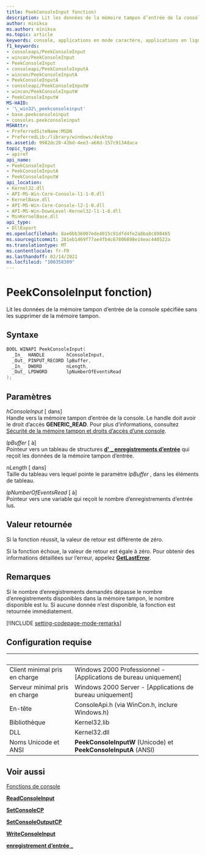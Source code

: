 ```yaml
---
title: PeekConsoleInput fonction)
description: Lit les données de la mémoire tampon d’entrée de la console spécifiée sans les supprimer de la mémoire tampon.
author: miniksa
ms.author: miniksa
ms.topic: article
keywords: console, applications en mode caractère, applications en ligne de commande, applications de terminal, API console
f1_keywords:
- consoleapi/PeekConsoleInput
- wincon/PeekConsoleInput
- PeekConsoleInput
- consoleapi/PeekConsoleInputA
- wincon/PeekConsoleInputA
- PeekConsoleInputA
- consoleapi/PeekConsoleInputW
- wincon/PeekConsoleInputW
- PeekConsoleInputW
MS-HAID:
- '\_win32\_peekconsoleinput'
- base.peekconsoleinput
- consoles.peekconsoleinput
MSHAttr:
- PreferredSiteName:MSDN
- PreferredLib:/library/windows/desktop
ms.assetid: 9982dc20-43bd-4ee3-a68d-157c9134daca
topic_type:
- apiref
api_name:
- PeekConsoleInput
- PeekConsoleInputA
- PeekConsoleInputW
api_location:
- Kernel32.dll
- API-MS-Win-Core-Console-l1-1-0.dll
- KernelBase.dll
- API-MS-Win-Core-Console-l2-1-0.dll
- API-MS-Win-DownLevel-Kernel32-l1-1-0.dll
- MinKernelBase.dll
api_type:
- DllExport
ms.openlocfilehash: 8ae6bb36007ede4015c91dfd4fe2a8ba8c898465
ms.sourcegitcommit: 281eb1469f77ae4fb4c67806898e14eac440522a
ms.translationtype: MT
ms.contentlocale: fr-FR
ms.lasthandoff: 02/14/2021
ms.locfileid: "100358309"
---
```

# <a name="peekconsoleinput-function"></a>PeekConsoleInput fonction)

Lit les données de la mémoire tampon d’entrée de la console spécifiée sans les supprimer de la mémoire tampon.

## <a name="syntax"></a>Syntaxe

```C
BOOL WINAPI PeekConsoleInput(
  _In_  HANDLE        hConsoleInput,
  _Out_ PINPUT_RECORD lpBuffer,
  _In_  DWORD         nLength,
  _Out_ LPDWORD       lpNumberOfEventsRead
);
```

## <a name="parameters"></a>Paramètres

*hConsoleInput* \[ dans\]  
Handle vers la mémoire tampon d’entrée de la console. Le handle doit avoir le droit d’accès **GENERIC\_READ**. Pour plus d’informations, consultez [Sécurité de la mémoire tampon et droits d’accès d’une console](console-buffer-security-and-access-rights.md).

*lpBuffer* \[ à\]  
Pointeur vers un tableau de structures [**d' \_ enregistrements d’entrée**](input-record-str.md) qui reçoit les données de la mémoire tampon d’entrée.

*nLength* \[ dans\]  
Taille du tableau vers lequel pointe le paramètre *lpBuffer* , dans les éléments de tableau.

*lpNumberOfEventsRead* \[ à\]  
Pointeur vers une variable qui reçoit le nombre d’enregistrements d’entrée lus.

## <a name="return-value"></a>Valeur retournée

Si la fonction réussit, la valeur de retour est différente de zéro.

Si la fonction échoue, la valeur de retour est égale à zéro. Pour obtenir des informations détaillées sur l’erreur, appelez [**GetLastError**](/windows/win32/api/errhandlingapi/nf-errhandlingapi-getlasterror).

## <a name="remarks"></a>Remarques

Si le nombre d’enregistrements demandés dépasse le nombre d’enregistrements disponibles dans la mémoire tampon, le nombre disponible est lu. Si aucune donnée n’est disponible, la fonction est retournée immédiatement.

[!INCLUDE [setting-codepage-mode-remarks](./includes/setting-codepage-mode-remarks.md)]

## <a name="requirements"></a>Configuration requise

| &nbsp; | &nbsp; |
|-|-|
| Client minimal pris en charge | Windows 2000 Professionnel - \[Applications de bureau uniquement\] |
| Serveur minimal pris en charge | Windows 2000 Server - \[Applications de bureau uniquement\] |
| En-tête | ConsoleApi.h (via WinCon.h, inclure Windows.h) |
| Bibliothèque | Kernel32.lib |
| DLL | Kernel32.dll |
| Noms Unicode et ANSI | **PeekConsoleInputW** (Unicode) et **PeekConsoleInputA** (ANSI) |

## <a name="see-also"></a>Voir aussi

[Fonctions de console](console-functions.md)

[**ReadConsoleInput**](readconsoleinput.md)

[**SetConsoleCP**](setconsolecp.md)

[**SetConsoleOutputCP**](setconsoleoutputcp.md)

[**WriteConsoleInput**](writeconsoleinput.md)

[**enregistrement d’entrée \_**](input-record-str.md)